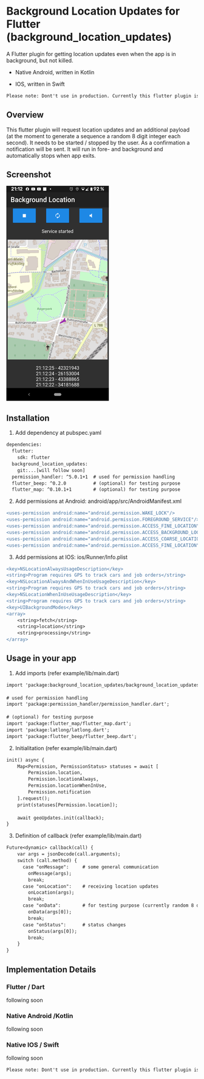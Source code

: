 # Background Location Updates for Flutter (background_location_updates)

A Flutter plugin for getting location updates even when the app is in background, but not killed.

- Native Android, written in Kotlin

- IOS, written in Swift

```diff
Please note: Dont't use in production. Currently this flutter plugin is under construction.
```

## Overview
This flutter plugin will request location updates and an additional payload (at the moment to generate a sequence a random 8 digit integer each second). It needs to be started / stopped by the user. As a confirmation a notification will be sent. It will run in fore- and background and automatically stops when app exits.

## Screenshot
<img src="https://github.com/fre391/background_location_updates/blob/master/imgs/screenshot.png" width="270" height="565"> 


## Installation 

1. Add dependency at pubspec.yaml
```diff
dependencies:
  flutter:
    sdk: flutter
  background_location_updates:
    git:...[will follow soon]
  permission_handler: ^5.0.1+1  # used for permission handling
  flutter_beep: ^0.2.0          # (optional) for testing purpose
  flutter_map: ^0.10.1+1        # (optional) for testing purpose
```

2. Add permissions at Android: android/app/src/AndroidManifest.xml
```diff
<uses-permission android:name="android.permission.WAKE_LOCK"/>
<uses-permission android:name="android.permission.FOREGROUND_SERVICE"/>
<uses-permission android:name="android.permission.ACCESS_FINE_LOCATION" />
<uses-permission android:name="android.permission.ACCESS_BACKGROUND_LOCATION" />
<uses-permission android:name="android.permission.ACCESS_COARSE_LOCATION" />
<uses-permission android:name="android.permission.ACCESS_FINE_LOCATION" />
```

3. Add permissions at IOS:  ios/Runner/Info.plist
```diff
<key>NSLocationAlwaysUsageDescription</key>
<string>Program requires GPS to track cars and job orders</string>
<key>NSLocationAlwaysAndWhenInUseUsageDescription</key>
<string>Program requires GPS to track cars and job orders</string>
<key>NSLocationWhenInUseUsageDescription</key>
<string>Program requires GPS to track cars and job orders</string>
<key>UIBackgroundModes</key>
<array>
    <string>fetch</string>
    <string>location</string>
    <string>processing</string>
</array>
```

## Usage in your app

1. Add imports (refer example/lib/main.dart)
```diff
import 'package:background_location_updates/background_location_updates.dart';

# used for permission handling
import 'package:permission_handler/permission_handler.dart'; 

# (optional) for testing purpose
import 'package:flutter_map/flutter_map.dart';
import 'package:latlong/latlong.dart';
import 'package:flutter_beep/flutter_beep.dart';

```

2. Initialitation (refer example/lib/main.dart)
```diff
init() async {
    Map<Permission, PermissionStatus> statuses = await [
        Permission.location,
        Permission.locationAlways,
        Permission.locationWhenInUse,
        Permission.notification
    ].request();
    print(statuses[Permission.location]);

    await geoUpdates.init(callback);
}
```

3. Definition of callback (refer example/lib/main.dart)
```diff
Future<dynamic> callback(call) {
    var args = jsonDecode(call.arguments);
    switch (call.method) {
      case "onMessage":     # some general communication
        onMessage(args);
        break;
      case "onLocation":    # receiving location updates
        onLocation(args);
        break;
      case "onData":        # for testing purpose (currently random 8 digits)
        onData(args[0]);
        break;
      case "onStatus":      # status changes
        onStatus(args[0]);
        break;
    }
}
```


## Implementation Details


### Flutter / Dart
following soon

### Native Android /Kotlin 
following soon

### Native IOS / Swift
following soon


```diff
Please note: Dont't use in production. Currently this flutter plugin is under construction.
```